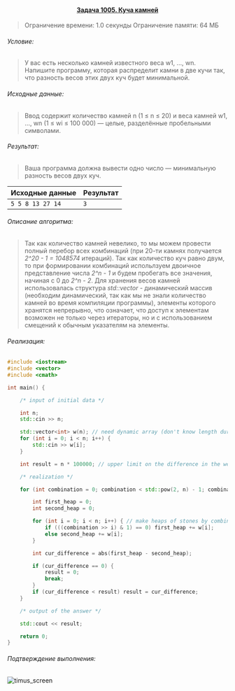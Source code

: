 #### <div align="center"> [Задача 1005. Куча камней](https://acm.timus.ru/problem.aspx?space=1&num=1005) </div>

>Ограничение времени: 1.0 секунды
>Ограничение памяти: 64 МБ

###### Условие:

> У вас есть несколько камней известного веса w1, …, wn. Напишите программу, которая распределит камни в две кучи так, что разность весов этих двух куч будет минимальной.

###### Исходные данные:

> Ввод содержит количество камней n (1 ≤ n ≤ 20) и веса камней w1, …, wn (1 ≤ wi ≤ 100 000) — целые, разделённые пробельными символами.

###### Результат:

> Ваша программа должна вывести одно число — минимальную разность весов двух куч. 

| Исходные данные   | Результат |
| ----------------- | :-------- |
| `5 5 8 13 27 14 ` | `3`       |

###### Описание алгоритма:

> Так как количество камней невелико, то мы можем провести полный перебор всех комбинаций (при 20-ти камнях получается *2^20 - 1 = 1048574* итераций). Так как количество куч равно двум, то при формировании комбинаций испольлзуем двоичное представление числа *2^n - 1* и будем пробегать все значения, начиная с 0 до *2^n - 2*. Для хранения весов камней использовалась структура *std::vector* - динамический массив (необходим динамический, так как мы не знали количество камней во время компиляции программы), элементы которого хранятся непрерывно, что означает, что доступ к элементам возможен не только через итераторы, но и с использованием смещений к обычным указателям на элементы.

###### Реализация:

```cpp
#include <iostream>
#include <vector>
#include <cmath>

int main() {

    /* input of initial data */

    int n;
    std::cin >> n;

    std::vector<int> w(n); // need dynamic array (don't know length during program compilation)
    for (int i = 0; i < n; i++) {
        std::cin >> w[i];
    }

    int result = n * 100000; // upper limit on the difference in the weights of two heaps

    /* realization */

    for (int combination = 0; combination < std::pow(2, n) - 1; combination++) { // enumeration of all possible combinations in two heaps

        int first_heap = 0;
        int second_heap = 0;

        for (int i = 0; i < n; i++) { // make heaps of stones by combination
            if (((combination >> i) & 1) == 0) first_heap += w[i];
            else second_heap += w[i];
        }

        int cur_difference = abs(first_heap - second_heap);

        if (cur_difference == 0) {
            result = 0;
            break;
        }
        if (cur_difference < result) result = cur_difference;
    }

    /* output of the answer */

    std::cout << result;

    return 0;
}

```

###### Подтверждение выполнения:

![timus_screen](https://user-images.githubusercontent.com/75897943/157456013-d5eadabb-66ee-447f-a4ba-bdfbe6045c95.png)
